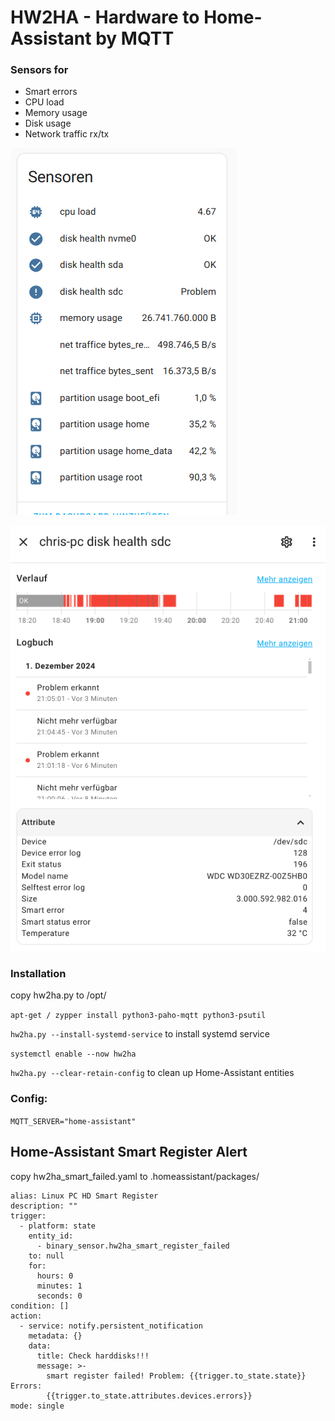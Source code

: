 # HW2HA - Hardware to Home-Assistant by MQTT

### Sensors for
* Smart errors
* CPU load
* Memory usage
* Disk usage
* Network traffic rx/tx

![Home-Assistant disk sensor](doc/home_assistant_sensors.png)

![Home-Assistant disk sensor](doc/home_assistant_harddisk.png)


### Installation

copy hw2ha.py to /opt/

`apt-get / zypper install python3-paho-mqtt python3-psutil`

`hw2ha.py --install-systemd-service` to install systemd service

`systemctl enable --now hw2ha`

`hw2ha.py --clear-retain-config` to clean up Home-Assistant entities


### Config:

`MQTT_SERVER="home-assistant"`

## Home-Assistant Smart Register Alert

copy hw2ha_smart_failed.yaml to .homeassistant/packages/

```
alias: Linux PC HD Smart Register
description: ""
trigger:
  - platform: state
    entity_id:
      - binary_sensor.hw2ha_smart_register_failed
    to: null
    for:
      hours: 0
      minutes: 1
      seconds: 0
condition: []
action:
  - service: notify.persistent_notification
    metadata: {}
    data:
      title: Check harddisks!!!
      message: >-
        smart register failed! Problem: {{trigger.to_state.state}} Errors:
        {{trigger.to_state.attributes.devices.errors}}
mode: single

```
